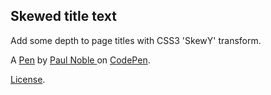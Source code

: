 Skewed title text
-----------------
Add some depth to page titles with CSS3 'SkewY' transform. 

A [Pen](https://codepen.io/paulnoble/pen/OPXBzB) by [Paul Noble ](https://codepen.io/paulnoble) on [CodePen](https://codepen.io).

[License](https://codepen.io/paulnoble/pen/OPXBzB/license).